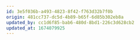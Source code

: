 ```yaml
---
id: 3e5f036b-a493-4823-8f42-f763d32b7f0b
origin: 481cc737-dc5d-4b89-b65f-6d85b302eb8a
updated_by: cc1d6f85-bab6-480d-8bd1-226c3d628cb2
updated_at: 1674079925
---
```

